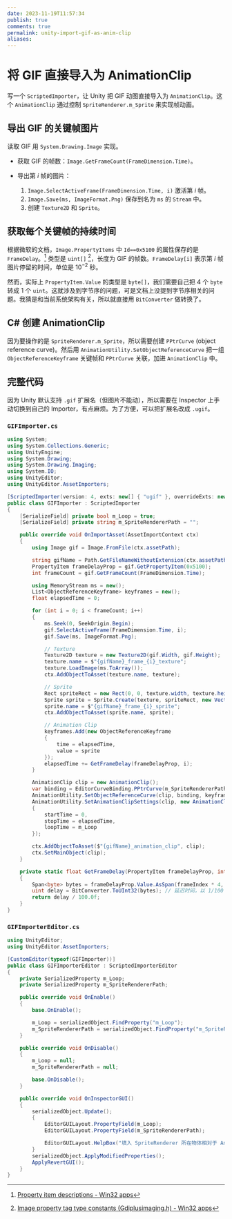 ```yaml
---
date: 2023-11-19T11:57:34
publish: true
comments: true
permalink: unity-import-gif-as-anim-clip
aliases:
---
```


# 将 GIF 直接导入为 AnimationClip

写一个 `ScriptedImporter`，让 Unity 把 GIF 动图直接导入为 `AnimationClip`。这个 `AnimationClip` 通过控制 `SpriteRenderer.m_Sprite` 来实现帧动画。

## 导出 GIF 的关键帧图片

读取 GIF 用 `System.Drawing.Image` 实现。

- 获取 GIF 的帧数：`Image.GetFrameCount(FrameDimension.Time)`。
- 导出第 $i$ 帧的图片：

    1. `Image.SelectActiveFrame(FrameDimension.Time, i)` 激活第 $i$ 帧。
    2. `Image.Save(ms, ImageFormat.Png)` 保存到名为 `ms` 的 `Stream` 中。
    3. 创建 `Texture2D` 和 `Sprite`。

## 获取每个关键帧的持续时间

根据微软的文档，`Image.PropertyItems` 中 `Id==0x5100` 的属性保存的是 `FrameDelay`。[^1] 类型是 `uint[]` [^2]，长度为 GIF 的帧数。`FrameDelay[i]` 表示第 $i$ 帧图片停留的时间，单位是 $10^{-2}$ 秒。

然而，实际上 `PropertyItem.Value` 的类型是 `byte[]`，我们需要自己把 4 个 `byte` 转成 1 个 `uint`。这就涉及到字节序的问题，可是文档上没提到字节序相关的问题。我猜是和当前系统架构有关，所以就直接用 `BitConverter` 做转换了。

## C# 创建 AnimationClip

因为要操作的是 `SpriteRenderer.m_Sprite`，所以需要创建 `PPtrCurve` (object reference curve)。然后用 `AnimationUtility.SetObjectReferenceCurve` 把一组 `ObjectReferenceKeyframe` 关键帧和 `PPtrCurve` 关联，加进 `AnimationClip` 中。

## 完整代码

因为 Unity 默认支持 `.gif` 扩展名（但图片不能动），所以需要在 Inspector 上手动切换到自己的 Importer，有点麻烦。为了方便，可以把扩展名改成 `.ugif`。

### `GIFImporter.cs`

``` cs
using System;
using System.Collections.Generic;
using UnityEngine;
using System.Drawing;
using System.Drawing.Imaging;
using System.IO;
using UnityEditor;
using UnityEditor.AssetImporters;

[ScriptedImporter(version: 4, exts: new[] { "ugif" }, overrideExts: new[] { "gif" })]
public class GIFImporter : ScriptedImporter
{
    [SerializeField] private bool m_Loop = true;
    [SerializeField] private string m_SpriteRendererPath = "";

    public override void OnImportAsset(AssetImportContext ctx)
    {
        using Image gif = Image.FromFile(ctx.assetPath);

        string gifName = Path.GetFileNameWithoutExtension(ctx.assetPath);
        PropertyItem frameDelayProp = gif.GetPropertyItem(0x5100);
        int frameCount = gif.GetFrameCount(FrameDimension.Time);

        using MemoryStream ms = new();
        List<ObjectReferenceKeyframe> keyframes = new();
        float elapsedTime = 0;

        for (int i = 0; i < frameCount; i++)
        {
            ms.Seek(0, SeekOrigin.Begin);
            gif.SelectActiveFrame(FrameDimension.Time, i);
            gif.Save(ms, ImageFormat.Png);

            // Texture
            Texture2D texture = new Texture2D(gif.Width, gif.Height);
            texture.name = $"{gifName}_frame_{i}_texture";
            texture.LoadImage(ms.ToArray());
            ctx.AddObjectToAsset(texture.name, texture);

            // Sprite
            Rect spriteRect = new Rect(0, 0, texture.width, texture.height);
            Sprite sprite = Sprite.Create(texture, spriteRect, new Vector2(0.5f, 0.5f));
            sprite.name = $"{gifName}_frame_{i}_sprite";
            ctx.AddObjectToAsset(sprite.name, sprite);

            // Animation Clip
            keyframes.Add(new ObjectReferenceKeyframe
            {
                time = elapsedTime,
                value = sprite
            });
            elapsedTime += GetFrameDelay(frameDelayProp, i);
        }

        AnimationClip clip = new AnimationClip();
        var binding = EditorCurveBinding.PPtrCurve(m_SpriteRendererPath, typeof(SpriteRenderer), "m_Sprite");
        AnimationUtility.SetObjectReferenceCurve(clip, binding, keyframes.ToArray());
        AnimationUtility.SetAnimationClipSettings(clip, new AnimationClipSettings()
        {
            startTime = 0,
            stopTime = elapsedTime,
            loopTime = m_Loop
        });

        ctx.AddObjectToAsset($"{gifName}_animation_clip", clip);
        ctx.SetMainObject(clip);
    }

    private static float GetFrameDelay(PropertyItem frameDelayProp, int frameIndex)
    {
        Span<byte> bytes = frameDelayProp.Value.AsSpan(frameIndex * 4, 4);
        uint delay = BitConverter.ToUInt32(bytes); // 延迟时间，以 1/100 秒为单位
        return delay / 100.0f;
    }
}
```

### `GIFImporterEditor.cs`

``` cs
using UnityEditor;
using UnityEditor.AssetImporters;

[CustomEditor(typeof(GIFImporter))]
public class GIFImporterEditor : ScriptedImporterEditor
{
    private SerializedProperty m_Loop;
    private SerializedProperty m_SpriteRendererPath;

    public override void OnEnable()
    {
        base.OnEnable();

        m_Loop = serializedObject.FindProperty("m_Loop");
        m_SpriteRendererPath = serializedObject.FindProperty("m_SpriteRendererPath");
    }

    public override void OnDisable()
    {
        m_Loop = null;
        m_SpriteRendererPath = null;

        base.OnDisable();
    }

    public override void OnInspectorGUI()
    {
        serializedObject.Update();
        {
            EditorGUILayout.PropertyField(m_Loop);
            EditorGUILayout.PropertyField(m_SpriteRendererPath);

            EditorGUILayout.HelpBox("填入 SpriteRenderer 所在物体相对于 Animator 所在物体的路径，就是 Transform.Find 用的路径。如果在同一个物体上就空着。", MessageType.Info);
        }
        serializedObject.ApplyModifiedProperties();
        ApplyRevertGUI();
    }
}
```

[^1]: [Property item descriptions - Win32 apps](https://learn.microsoft.com/en-us/windows/win32/gdiplus/-gdiplus-constant-property-item-descriptions#propertytagframedelay)
[^2]: [Image property tag type constants (Gdiplusimaging.h) - Win32 apps](https://learn.microsoft.com/en-us/windows/win32/gdiplus/-gdiplus-constant-image-property-tag-type-constants)
